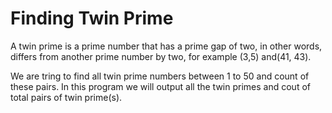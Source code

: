 # Finding Twin Prime

A twin prime is a prime number that has a prime gap of two, in other words,
differs from another prime number by two, for example (3,5) and(41, 43).

We are tring to find all twin prime numbers between 1 to 50 and count of these pairs. 
In this program we will output all the twin primes and cout of total pairs of twin prime(s).
